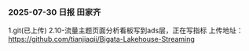 ### 2025-07-30 日报 田家齐
1.git(已上传)
2.10-流量主题页面分析看板写到ads层，正在写指标
上传地址：https://github.com/tianjiaqii/Bigata-Lakehouse-Streaming